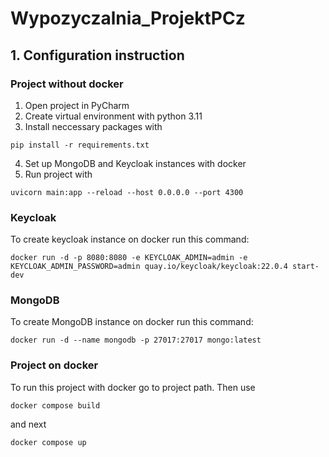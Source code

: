# Wypozyczalnia_ProjektPCz

## 1. Configuration instruction

### Project without docker
1. Open project in PyCharm
2. Create virtual environment with python 3.11
3. Install neccessary packages with 
```
pip install -r requirements.txt
```
4. Set up MongoDB and Keycloak instances with docker
5. Run project with
```
uvicorn main:app --reload --host 0.0.0.0 --port 4300
```

### Keycloak
To create keycloak instance on docker run this command:
```
docker run -d -p 8080:8080 -e KEYCLOAK_ADMIN=admin -e KEYCLOAK_ADMIN_PASSWORD=admin quay.io/keycloak/keycloak:22.0.4 start-dev
```

### MongoDB
To create MongoDB instance on docker run this command:
```
docker run -d --name mongodb -p 27017:27017 mongo:latest
```

### Project on docker
To run this project with docker go to project path. Then use 
```
docker compose build
```
and next
```
docker compose up
```
